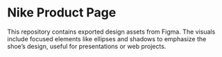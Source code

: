 # Nike Product Page

This repository contains exported design assets from Figma. The visuals include focused elements like ellipses and shadows to emphasize the shoe’s design, useful for presentations or web projects.
